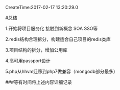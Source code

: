 CreateTime:2017-02-17 13:20:29.0

#总结


1.开始将项目服务化  接触到新概念 SOA SSO等

2.redis结构合理拆分，构建适合自己项目的redis类库

3.项目结构的拆分，增加公用库

4.高可用passport设计

5.php从hhvm迁移到php7做兼容（mongodb部分最多）


###等有时间将上述内容详细记录